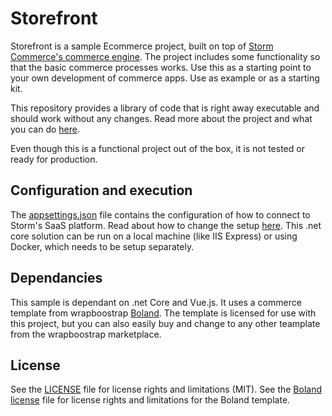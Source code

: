 # Storefront

Storefront is a sample Ecommerce project, built on top of [Storm Commerce's commerce engine](https://storm.io/).
The project includes some functionality so that the basic commerce processes works.
Use this as a starting point to your own development of commerce apps. Use as example or as a starting kit.

This repository provides a library of code that is right away executable and should work without any changes. 
Read more about the project and what you can do [here](https://storm.io/docs).

Even though this is a functional project out of the box, it is not tested or ready for production.

## Configuration and execution
The [appsettings.json](Storefront/appsettings.json) file contains the configuration of how to connect to Storm's SaaS platform. Read about how to change the setup [here](https://storm.io/docs).
This .net core solution can be run on a local machine (like IIS Express) or using Docker, which needs to be setup separately.

## Dependancies
This sample is dependant on .net Core and Vue.js. It uses a commerce template from wrapboostrap [Boland](https://wrapbootstrap.com/theme/boland-modern-online-shop-template-WB01P97L2).
The template is licensed for use with this project, but you can also easily buy and change to any other teamplate from the wrapboostrap marketplace.

## License
See the [LICENSE](LICENSE.md) file for license rights and limitations (MIT).
See the [Boland license](LICENSE.txt) file for license rights and limitations for the Boland template.
